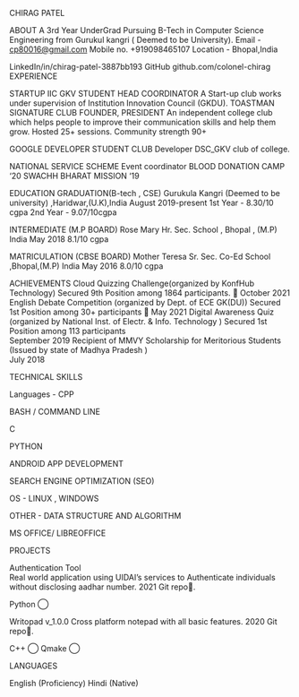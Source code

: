 CHIRAG PATEL                                             


ABOUT
A 3rd Year UnderGrad Pursuing B-Tech in Computer Science Engineering from Gurukul kangri ( Deemed to be University). 
Email - cp80016@gmail.com 
Mobile no.  +919098465107
Location - Bhopal,India

LinkedIn/in/chirag-patel-3887bb193 
GitHub github.com/colonel-chirag
EXPERIENCE

STARTUP IIC GKV
STUDENT HEAD COORDINATOR
A Start-up club works under supervision of Institution Innovation Council (GKDU).
TOASTMAN SIGNATURE CLUB 
FOUNDER, PRESIDENT
An independent college club which helps people to improve their communication skills and help them grow. 
Hosted 25+ sessions.
Community strength 90+


GOOGLE DEVELOPER STUDENT CLUB 
Developer 
DSC_GKV club of college. 


NATIONAL SERVICE SCHEME 
Event coordinator 
BLOOD DONATION CAMP ‘20
SWACHH BHARAT MISSION ‘19




EDUCATION
GRADUATION(B-tech , CSE)
Gurukula Kangri (Deemed to be university) ,Haridwar,(U.K),India                                                 August 2019-present
1st Year    - 8.30/10 cgpa                                                                                                         2nd Year   - 9.07/10cgpa                                                                                               

INTERMEDIATE (M.P BOARD)                                                                                Rose Mary Hr. Sec. School , Bhopal , (M.P) India                                                                                        May 2018
8.1/10 cgpa

MATRICULATION (CBSE BOARD)                                                                  Mother Teresa Sr. Sec. Co-Ed School ,Bhopal,(M.P) India                                                         May 2016
8.0/10 cgpa



ACHIEVEMENTS
Cloud Quizzing Challenge(organized by KonfHub Technology)
Secured 9th Position among 1864 participants.   🔗
October 2021
English Debate Competition (organized by Dept. of ECE GK(DU))
Secured 1st Position among 30+ participants      🔗
May 2021
Digital Awareness Quiz (organized by National Inst. of Electr. & Info. Technology )
Secured 1st Position among 113 participants      
September 2019
Recipient of MMVY Scholarship for Meritorious Students (Issued by state of Madhya Pradesh )      
July 2018



TECHNICAL SKILLS

Languages - 
CPP 

BASH / COMMAND LINE 

C

PYTHON


ANDROID APP DEVELOPMENT

SEARCH ENGINE OPTIMIZATION (SEO)  
 
OS - LINUX , WINDOWS

OTHER - DATA STRUCTURE AND ALGORITHM 

MS OFFICE/ LIBREOFFICE



PROJECTS

Authentication Tool               
Real world application using UIDAI’s services to Authenticate individuals without disclosing aadhar number.
2021                                   Git repo🔗.

Python   ⃝             

Writopad v_1.0.0
Cross platform notepad with all basic features.
2020                             Git repo🔗.

   C++ ⃝          Qmake   ⃝

         




LANGUAGES

English (Proficiency)
Hindi (Native)





